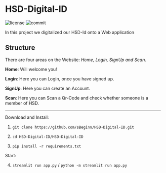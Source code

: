 # HSD-Digital-ID

![license](https://img.shields.io/github/license/sBeginn/HSD-Digital-ID)
![commit](https://img.shields.io/github/last-commit/sBeginn/HSD-Digital-ID)

In this project we digitalized our HSD-Id onto a Web application

## Structure
There are four areas on the Website: *Home, Login, SignUp and Scan.*

**Home**: Will welcome you!

**Login**: Here you can Login, once you have signed up.

**SignUp**: Here you can create an Account.

**Scan**:  Here you can Scan a Qr-Code and check whether someone is a member of HSD.

---

Download and Install:

1. ```git clone https://github.com/sBeginn/HSD-Digital-ID.git```

2. ```cd HSD-Digital-ID/HSD-Digital-ID```

3. ```pip install -r requirements.txt```

Start:

4. ```streamlit run app.py``` / ```python -m streamlit run app.py```

